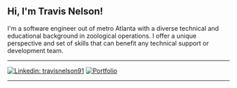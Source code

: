 <h2> Hi, I'm Travis Nelson!</h2>
<p>I'm a software engineer out of metro Atlanta with a diverse technical and educational background in zoological operations. I offer a unique perspective and set of skills that can benefit any technical support or development team.</p>

---

[![Linkedin: travisnelson91](https://img.shields.io/badge/-travisnelson91-blue?style=for-the-badge&logo=Linkedin&logoColor=white&link=https://www.linkedin.com/in/travisnelson91/)](https://www.linkedin.com/in/travisnelson91/)
[![Portfolio](https://img.shields.io/badge/-Portfolio-F7DF1E?style=for-the-badge&logo=JavaScript&logoColor=black&link=https://travis-nelson.netlify.app/)](https://travis-nelson.netlify.app/)


---
